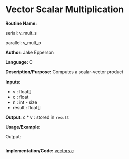 # Vector Scalar Multiplication

**Routine Name:** 

serial: v_mult_s

parallel: v_mult_p

**Author:** Jake Epperson

**Language:** C

**Description/Purpose:** Computes a scalar-vector product

**Inputs:**

- v : float[]
- c : float
- n : int - size
- result : float[]

**Output:** c * v : stored in `result`

**Usage/Example:**

Output:
```
```

**Implementation/Code:** [vectors.c](../../../../src/linear_algebra/C/vectors.c)